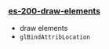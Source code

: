 ### [es-200-draw-elements](https://github.com/elect86/jogl-samples/blob/master/jogl-samples/src/tests/es200/Es_200_draw_elements.java)

- draw elements
- `glBindAttribLocation`
